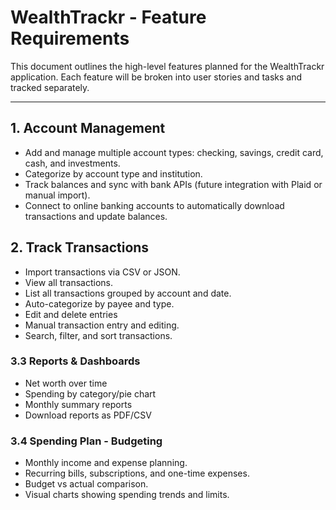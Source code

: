 # WealthTrackr - Feature Requirements

This document outlines the high-level features planned for the WealthTrackr application. Each feature will be broken into user stories and tasks and tracked separately.

---

## 1. Account Management
- Add and manage multiple account types: checking, savings, credit card, cash, and investments.
- Categorize by account type and institution.
- Track balances and sync with bank APIs (future integration with Plaid or manual import).
- Connect to online banking accounts to automatically download transactions and update balances.

## 2. Track Transactions
- Import transactions via CSV or JSON.
- View all transactions.
- List all transactions grouped by account and date.
- Auto-categorize by payee and type.
- Edit and delete entries
- Manual transaction entry and editing.
- Search, filter, and sort transactions.

### 3.3 Reports & Dashboards
- Net worth over time
- Spending by category/pie chart
- Monthly summary reports
- Download reports as PDF/CSV

### 3.4 Spending Plan - Budgeting
- Monthly income and expense planning.
- Recurring bills, subscriptions, and one-time expenses.
- Budget vs actual comparison.
- Visual charts showing spending trends and limits.